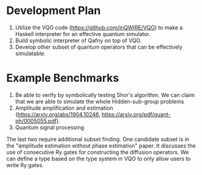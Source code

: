 # Development Plan

1. Utilize the VQO code (https://github.com/inQWIRE/VQO) to make a Haskell interpreter for an effective quantum simulator.
2. Build symbolic interpreter of Qafny on top of VQO.
3. Develop other subset of quantum operators that can be effectively simulatable.

# Example Benchmarks

1. Be able to verify by symbolically testing Shor's algorithm. We can claim that we are able to simulate the whole Hidden-sub-group problems
2. Amplitude amplification and estimation (https://arxiv.org/abs/1904.10246, https://arxiv.org/pdf/quant-ph/0005055.pdf).
3. Quantum signal processing

The last two require additional subset finding. One candidate subset is in the "amplitude estimation without phase estimation" paper. It discusses the use of consecutive Ry gates for constructing the diffusion operators. We can define a type based on the type system in VQO to only allow users to write Ry gates.
